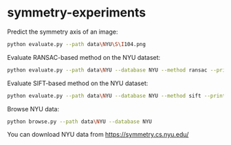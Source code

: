 # symmetry-experiments

Predict the symmetry axis of an image:
```bash
python evaluate.py --path data\NYU\S\I104.png
```

Evaluate RANSAC-based method on the NYU dataset:
```bash
python evaluate.py --path data\NYU --database NYU --method ransac --print-json
```

Evaluate SIFT-based method on the NYU dataset:
```bash
python evaluate.py --path data\NYU --database NYU --method sift --print-json
```

Browse NYU data:
```bash
python browse.py --path data\NYU --database NYU
```

You can download NYU data from https://symmetry.cs.nyu.edu/